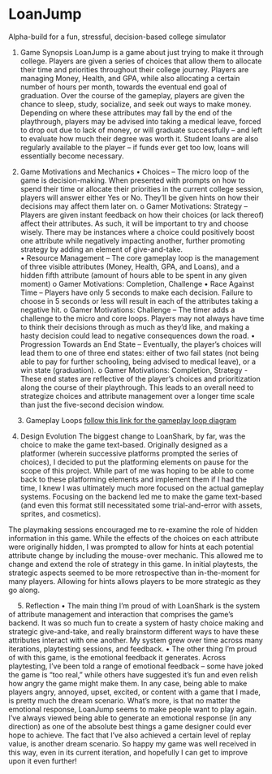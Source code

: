 # LoanJump
Alpha-build for a fun, stressful, decision-based college simulator

1.	Game Synopsis
LoanJump is a game about just trying to make it through college. Players are given a series of choices that allow them to allocate their time and priorities throughout their college journey. Players are managing Money, Health, and GPA, while also allocating a certain number of hours per month, towards the eventual end goal of graduation. Over the course of the gameplay, players are given the chance to sleep, study, socialize, and seek out ways to make money. Depending on where these attributes may fall by the end of the playthrough, players may be advised into taking a medical leave, forced to drop out due to lack of money, or will graduate successfully – and left to evaluate how much their degree was worth it. Student loans are also regularly available to the player – if funds ever get too low, loans will essentially become necessary.


2.	Game Motivations and Mechanics
•	Choices – The micro loop of the game is decision-making. When presented with prompts on how to spend their time or allocate their priorities in the current college session, players will answer either Yes or No. They’ll be given hints on how their decisions may affect them later on.
o	Gamer Motivations: Strategy – Players are given instant feedback on how their choices (or lack thereof) affect their attributes. As such, it will be important to try and choose wisely. There may be instances where a choice could positively boost one attribute while negatively impacting another, further promoting strategy by adding an element of give-and-take.	
•	Resource Management – The core gameplay loop is the management of three visible attributes (Money, Health, GPA, and Loans), and a hidden fifth attribute (amount of hours able to be spent in any given moment)
o	Gamer Motivations: Completion, Challenge
•	Race Against Time – Players have only 5 seconds to make each decision. Failure to choose in 5 seconds or less will result in each of the attributes taking a negative hit.
o	Gamer Motivations: Challenge – The timer adds a challenge to the micro and core loops. Players may not always have time to think their decisions through as much as they’d like, and making a hasty decision could lead to negative consequences down the road.
•	Progression Towards an End State – Eventually, the player’s choices will lead them to one of three end states: either of two fail states (not being able to pay for further schooling, being advised to medical leave), or a win state (graduation).
o	Gamer Motivations: Completion, Strategy - These end states are reflective of the player’s choices and prioritization along the course of their playthrough. This leads to an overall need to strategize choices and attribute management over a longer time scale than just the five-second decision window.


 
3.	Gameplay Loops [follow this link for the gameplay loop diagram](https://i.imgur.com/iYmPJCq.png)

 

4.	Design Evolution
The biggest change to LoanShark, by far, was the choice to make the game text-based. Originally designed as a platformer (wherein successive platforms prompted the series of choices), I decided to put the platforming elements on pause for the scope of this project. While part of me was hoping to be able to come back to these platforming elements and implement them if I had the time, I knew I was ultimately much more focused on the actual gameplay systems. Focusing on the backend led me to make the game text-based (and even this format still necessitated some trial-and-error with assets, sprites, and cosmetics).

The playmaking sessions encouraged me to re-examine the role of hidden information in this game. While the effects of the choices on each attribute were originally hidden, I was prompted to allow for hints at each potential attribute change by including the mouse-over mechanic. This allowed me to change and extend the role of strategy in this game. In initial playtests, the strategic aspects seemed to be more retrospective than in-the-moment for many players. Allowing for hints allows players to be more strategic as they go along.

 
5.	Reflection
•	The main thing I’m proud of with LoanShark is the system of attribute management and interaction that comprises the game’s backend. It was so much fun to create a system of hasty choice making and strategic give-and-take, and really brainstorm different ways to have these attributes interact with one another. My system grew over time across many iterations, playtesting sessions, and feedback.
•	The other thing I’m proud of with this game, is the emotional feedback it generates. Across playtesting, I’ve been told a range of emotional feedback – some have joked the game is “too real,” while others have suggested it’s fun and even relish how angry the game might make them. In any case, being able to make players angry, annoyed, upset, excited, or content with a game that I made, is pretty much the dream scenario. What’s more, is that no matter the emotional response, LoanJump seems to make people want to play again. I’ve always viewed being able to generate an emotional response (in any direction) as one of the absolute best things a game designer could ever hope to achieve. The fact that I’ve also achieved a certain level of replay value, is another dream scenario. So happy my game was well received in this way, even in its current iteration, and hopefully I can get to improve upon it even further!
